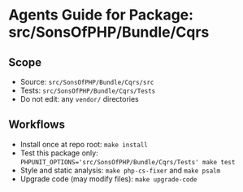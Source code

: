 # Agents Guide for Package: src/SonsOfPHP/Bundle/Cqrs

## Scope

- Source: `src/SonsOfPHP/Bundle/Cqrs/src`
- Tests: `src/SonsOfPHP/Bundle/Cqrs/Tests`
- Do not edit: any `vendor/` directories

## Workflows

- Install once at repo root: `make install`
- Test this package only: `PHPUNIT_OPTIONS='src/SonsOfPHP/Bundle/Cqrs/Tests' make test`
- Style and static analysis: `make php-cs-fixer` and `make psalm`
- Upgrade code (may modify files): `make upgrade-code`

